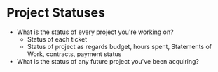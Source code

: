 # Project Statuses

- What is the status of every project you're working on?
	- Status of each ticket
	- Status of project as regards budget, hours spent, Statements of Work, contracts, payment status
- What is the status of any future project you've been acquiring?
